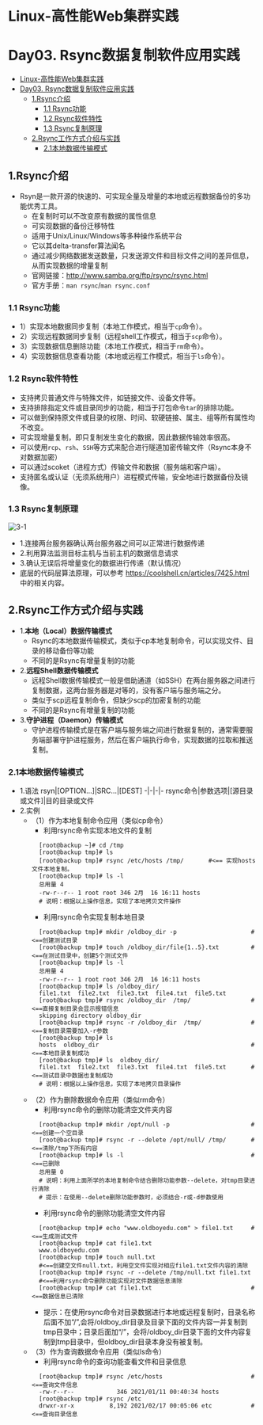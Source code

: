 Linux-高性能Web集群实践
===

# Day03. Rsync数据复制软件应用实践

<!-- TOC -->

- [Linux-高性能Web集群实践](#linux-高性能web集群实践)
- [Day03. Rsync数据复制软件应用实践](#day03-rsync数据复制软件应用实践)
  - [1.Rsync介绍](#1rsync介绍)
    - [1.1 Rsync功能](#11-rsync功能)
    - [1.2 Rsync软件特性](#12-rsync软件特性)
    - [1.3 Rsync复制原理](#13-rsync复制原理)
  - [2.Rsync工作方式介绍与实践](#2rsync工作方式介绍与实践)
    - [2.1本地数据传输模式](#21本地数据传输模式)

<!-- /TOC -->

## 1.Rsync介绍
* Rsyn是一款开源的快速的、可实现全量及增量的本地或远程数据备份的多功能优秀工具。
  * 在复制时可以不改变原有数据的属性信息
  * 可实现数据的备份迁移特性
  * 适用于Unix/Linux/Windows等多种操作系统平台
  * 它以其delta-transfer算法闻名
  * 通过减少网络数据发送数量，只发送源文件和目标文件之间的差异信息，从而实现数据的增量复制
  * 官网链接：http://www.samba.org/ftp/rsync/rsync.html
  * 官方手册：`man rsync`/`man rsync.conf`

### 1.1 Rsync功能
* 1）实现本地数据同步复制（本地工作模式，相当于`cp`命令）。
* 2）实现远程数据同步复制（远程shell工作模式，相当于`scp`命令）。
* 3）实现数据信息删除功能（本地工作模式，相当于`rm`命令）。
* 4）实现数据信息查看功能（本地或远程工作模式，相当于`ls`命令）。

### 1.2 Rsync软件特性
* 支持拷贝普通文件与特殊文件，如链接文件、设备文件等。
* 支持排除指定文件或目录同步的功能，相当于打包命令`tar`的排除功能。
* 可以做到保持原文件或目录的权限、时间、软硬链接、属主、组等所有属性均不改变。
* 可实现增量复制，即只复制发生变化的数据，因此数据传输效率很高。
* 可以使用`rcp`、`rsh`、`SSH`等方式来配合进行隧道加密传输文件（Rsync本身不对数据加密）
* 可以通过scoket（进程方式）传输文件和数据（服务端和客户端）。
* 支持匿名或认证（无须系统用户）进程模式传输，安全地进行数据备份及镜像。

### 1.3 Rsync复制原理
![3-1](https://heh-1300576495.cos.ap-chengdu.myqcloud.com/assets/Linux/web/3-1.png)
* 1.连接两台服务器确认两台服务器之间可以正常进行数据传递
* 2.利用算法监测目标主机与当前主机的数据信息请求
* 3.确认无误后将增量变化的数据进行传递（默认情况）
* 底层的代码层算法原理，可以参考 https://coolshell.cn/articles/7425.html 中的相关内容。

## 2.Rsync工作方式介绍与实践

* 1.**本地（Local）数据传输模式**
  * Rsync的本地数据传输模式，类似于cp本地复制命令，可以实现文件、目录的移动备份等功能
  * 不同的是Rsync有增量复制的功能
* 2.**远程Shell数据传输模式**
  * 远程Shell数据传输模式一般是借助通道（如SSH）在两台服务器之间进行复制数据，这两台服务器是对等的，没有客户端与服务端之分。
  * 类似于scp远程复制命令，但缺少scp的加密复制的功能
  * 不同的是Rsync有增量复制的功能
* 3.**守护进程（Daemon）传输模式**
  * 守护进程传输模式是在客户端与服务端之间进行数据复制的，通常需要服务端部署守护进程服务，然后在客户端执行命令，实现数据的拉取和推送复制。

### 2.1本地数据传输模式

* 1.语法
  rsyn|[OPTION...]|SRC...|[DEST]
  -|-|-|-
  rsync命令|参数选项|[源目录或文件]|目的目录或文件
* 2.实例
  * （1）作为本地复制命令应用（类似cp命令）
    * 利用rsync命令实现本地文件的复制
    ```shell
      [root@backup ~]# cd /tmp
      [root@backup tmp]# ls
      [root@backup tmp]# rsync /etc/hosts /tmp/       #<== 实现hosts文件本地复制。
      [root@backup tmp]# ls -l
      总用量 4
      -rw-r--r-- 1 root root 346 2月  16 16:11 hosts
      # 说明：根据以上操作信息，实现了本地拷贝文件操作
    ```
    * 利用rsync命令实现复制本地目录
    ```shell
      [root@backup tmp]# mkdir /oldboy_dir -p                     #<==创建测试目录
      [root@backup tmp]# touch /oldboy_dir/file{1..5}.txt         #<==在测试目录中，创建5个测试文件
      [root@backup tmp]# ls -l
      总用量 4
      -rw-r--r-- 1 root root 346 2月  16 16:11 hosts
      [root@backup tmp]# ls /oldboy_dir/
      file1.txt  file2.txt  file3.txt  file4.txt  file5.txt
      [root@backup tmp]# rsync /oldboy_dir  /tmp/                 #<==直接复制目录会显示报错信息
      skipping directory oldboy_dir
      [root@backup tmp]# rsync -r /oldboy_dir  /tmp/              #<==复制目录需要加入-r参数
      [root@backup tmp]# ls 
      hosts  oldboy_dir                                           #<==本地目录复制成功
      [root@backup tmp]# ls  oldboy_dir/      
      file1.txt  file2.txt  file3.txt  file4.txt  file5.txt       #<==测试目录中数据也复制成功
      # 说明：根据以上操作信息，实现了本地拷贝目录操作
    ```
  * （2）作为删除数据命令应用（类似rm命令）
    * 利用rsync命令的删除功能清空文件夹内容
    ```shell
      [root@backup tmp]# mkdir /opt/null -p                       #<==创建一个空目录
      [root@backup tmp]# rsync -r --delete /opt/null/ /tmp/       #<==清除/tmp下所有内容
      [root@backup tmp]# ls -l                                    #<==已删除
      总用量 0
      # 说明：利用上面所学的本地复制命令结合删除功能参数--delete，对tmp目录进行清除
      # 提示：在使用--delete删除功能参数时，必须结合-r或-d参数使用
    ```
    * 利用rsync命令的删除功能清空文件内容
    ```shell
      [root@backup tmp]# echo "www.oldboyedu.com" > file1.txt     #<==生成测试文件
      [root@backup tmp]# cat file1.txt 
      www.oldboyedu.com
      [root@backup tmp]# touch null.txt
      #<==创建空文件null.txt，利用空文件实现对相应file1.txt文件内容的清除
      [root@backup tmp]# rsync -r --delete /tmp/null.txt file1.txt
      #<==利用rsync命令删除功能实现对文件数据信息清除
      [root@backup tmp]# cat file1.txt                            #<==数据信息已清除
    ```
    * 提示：在使用rsync命令对目录数据进行本地或远程复制时，目录名称后面不加“/”,会将/oldboy_dir目录及目录下面的文件内容一并复制到tmp目录中；目录后面加“/”，会将/oldboy_dir目录下面的文件内容复制到tmp目录中，但oldboy_dir目录本身没有被复制。
  * （3）作为查询数据命令应用（类似ls命令）
    * 利用rsync命令的查询功能查看文件和目录信息
    ```shell
      [root@backup tmp]# rsync /etc/hosts                         #<==查询文件信息
      -rw-r--r--            346 2021/01/11 00:40:34 hosts
      [root@backup tmp]# rsync /etc
      drwxr-xr-x          8,192 2021/02/17 00:05:06 etc           #<==查询目录信息
    ```
